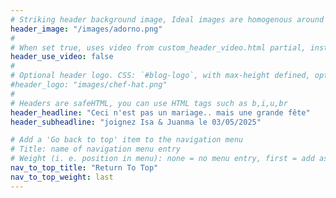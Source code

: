```yaml
---
# Striking header background image, Ideal images are homogenous around the centre and contrasting to the text. Non-ideal images can use `title_guard`
header_image: "/images/adorno.png"
#
# When set true, uses video from custom_header_video.html partial, instead of header_image
header_use_video: false
#
# Optional header logo. CSS: `#blog-logo`, with max-height defined, optimize to prevent scaling
#header_logo: "images/chef-hat.png"
#
# Headers are safeHTML, you can use HTML tags such as b,i,u,br
header_headline: "Ceci n'est pas un mariage.. mais une grande fête"
header_subheadline: "joignez Isa & Juanma le 03/05/2025"

# Add a 'Go back to top' item to the navigation menu
# Title: name of navigation menu entry
# Weight (i. e. position in menu): none = no menu entry, first = add as first entry, last = ad as last entry
nav_to_top_title: "Return To Top"
nav_to_top_weight: last
---
```


